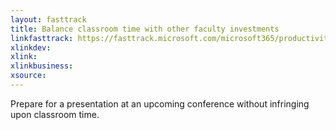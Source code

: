 ```yaml
---
layout: fasttrack
title: Balance classroom time with other faculty investments
linkfasttrack: https://fasttrack.microsoft.com/microsoft365/productivitylibrary/Balance-classroom-time-with-other-faculty-investments 
xlinkdev: 
xlink: 
xlinkbusiness: 
xsource: 
---
```

Prepare for a presentation at an upcoming conference without infringing upon classroom time.